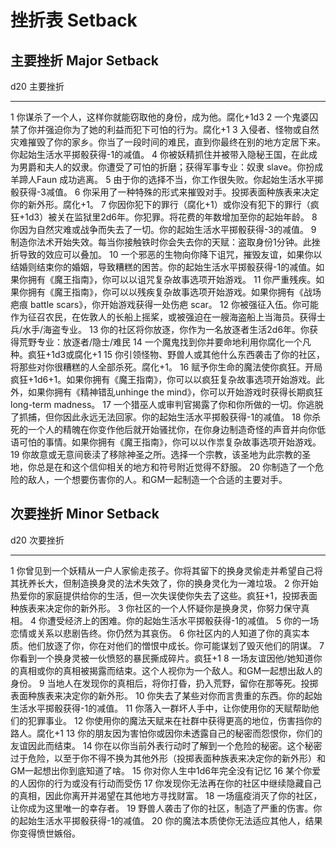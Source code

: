 # 挫折表 Setback

## 主要挫折 Major Setback

  d20   主要挫折
  ----- ----------------------------------------------------------------------------------------------------------------------------------------------------------------------------------------------------
  1     你谋杀了一个人，这样你就能窃取他的身份，成为他。腐化+1d3
  2     一个鬼婆囚禁了你并强迫你为了她的利益而犯下可怕的行为。腐化+1
  3     入侵者、怪物或自然灾难摧毁了你的家乡。你当了一段时间的难民，直到你最终在别的地方定居下来。你起始生活水平掷骰获得-1的减值。
  4     你被妖精抓住并被带入隐秘王国，在此成为男爵和夫人的奴隶。你遭受了可怕的折磨；获得军事专业：奴隶 slave。你扮成羊蹄人Faun 成功逃离。
  5     由于你的选择不当，你工作很失败。你起始生活水平掷骰获得-3减值。
  6     你采用了一种特殊的形式来摧毁对手。投掷表面种族表来决定你的新外形。腐化+1。
  7     你因你犯下的罪行（腐化+1）或你没有犯下的罪行（疯狂+1d3）被关在监狱里2d6年。你犯罪。将花费的年数增加至你的起始年龄。
  8     你因为自然灾难或战争而失去了一切。你的起始生活水平掷骰获得-3的减值。
  9     制造你法术开始失效。每当你接触铁时你会失去你的天赋：盗取身份1分钟。此挫折导致的效应可以叠加。
  10    一个邪恶的生物向你降下诅咒，摧毁友谊，如果你以结婚则结束你的婚姻，导致糟糕的困苦。你的起始生活水平掷骰获得-1的减值。如果你拥有《魔王指南》，你可以以诅咒复杂故事选项开始游戏。
  11    你严重残疾。如果你拥有《魔王指南》，你可以以残疾复杂故事选项开始游戏。如果你拥有《战场疤痕 battle scars》，你开始游戏获得一处伤疤 scar。
  12    你被强征入伍。你可能作为征召农民，在佐敦人的长船上摇桨，或被强迫在一艘海盗船上当海员。获得士兵/水手/海盗专业。
  13    你的社区将你放逐，你作为一名放逐者生活2d6年。你获得荒野专业：放逐者/隐士/难民
  14    一个魔鬼找到你并要命地利用你腐化一个凡种。疯狂+1d3或腐化+1
  15    你引领怪物、野兽人或其他什么东西袭击了你的社区，将那些对你很糟糕的人全部杀死。腐化+1。
  16    赋予你生命的魔法使你疯狂。开局疯狂+1d6+1。如果你拥有《魔王指南》，你可以以疯狂复杂故事选项开始游戏。此外，如果你拥有《精神错乱unhinge the mind》，你可以开始游戏时获得长期疯狂 long-term madness。
  17    一个猎巫人或审判官揭露了你和你所做的一切。你逃脱了抓捕，但你因此永远无法回家。你的起始生活水平掷骰获得-1的减值。
  18    你杀死的一个人的精魄在你变作他后就开始骚扰你，在你身边制造奇怪的声音并向你低语可怕的事情。如果你拥有《魔王指南》，你可以以作祟复杂故事选项开始游戏。
  19    你故意或无意间亵渎了移除神圣之所。选择一个宗教，该圣地为此宗教的圣地，你总是在和这个信仰相关的地方和符号附近觉得不舒服。
  20    你制造了一个危险的敌人，一个想要伤害你的人。和GM一起制造一个合适的主要对手。

## 次要挫折 Minor Setback

  d20   次要挫折
  ----- --------------------------------------------------------------------------------------------------------------------------------------------------------
  1     你曾见到一个妖精从一户人家偷走孩子。你将其留下的换身灵偷走并希望自己将其抚养长大，但制造换身灵的法术失效了，你的换身灵化为一滩垃圾。
  2     你开始热爱你的家庭提供给你的生活，但一次失误使你失去了这些。疯狂+1，投掷表面种族表来决定你的新外形。
  3     你社区的一个人怀疑你是换身灵，你努力保守真相。
  4     你遭受经济上的困难。你的起始生活水平掷骰获得-1的减值。
  5     你的一场恋情或关系以悲剧告终。你仍然为其哀伤。
  6     你社区内的人知道了你的真实本质。他们放逐了你，你在对他们的憎恨中成长。你可能谋划了毁灭他们的阴谋。
  7     你看到一个换身灵被一伙愤怒的暴民撕成碎片。疯狂+1
  8     一场友谊因他/她知道你的真相或你的真相被揭露而结束。这个人视你为一个敌人。和GM一起想出敌人的身份。
  9     当地人在发现你的真相后，将你打昏，扔入荒野，留你在那等死。投掷表面种族表来决定你的新外形。
  10    你失去了某些对你而言贵重的东西。你的起始生活水平掷骰获得-1的减值。
  11    你落入一群坏人手中，让你使用你的天赋帮助他们的犯罪事业。
  12    你使用你的魔法天赋来在社群中获得更高的地位，伤害挡你的路人。腐化+1
  13    你的朋友因为害怕你或因你未透露自己的秘密而怨恨你，你们的友谊因此而结束。
  14    你在以你当前外表行动时了解到一个危险的秘密。这个秘密过于危险，以至于你不得不换为其他外形（投掷表面种族表来决定你的新外形）和GM一起想出你到底知道了啥。
  15    你对你人生中1d6年完全没有记忆
  16    某个你爱的人因你的行为或没有行动而受伤
  17    你发现你无法再在你的社区中继续隐藏自己的真相，因此你离开并渴望在其他地方寻找财富。
  18    一场瘟疫消灭了你的社区，让你成为这里唯一的幸存者。
  19    野兽人袭击了你的社区，制造了严重的伤害。你的起始生活水平掷骰获得-1的减值。
  20    你的魔法本质使你无法适应其他人，结果你变得愤世嫉俗。
